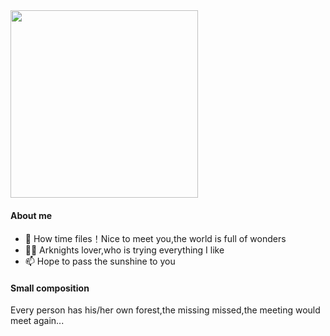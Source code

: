 <img src="https://github.com/user-attachments/assets/b04e320a-3d93-4566-abca-b29cdbd8cb2e" length="400px" width="300px">

#### About me
- 👋 How time files！Nice to meet you,the world is full of wonders
- 👨‍🎓 Arknights lover,who is trying everything I like
- 📫 Hope to pass the sunshine to you
#### Small composition
Every person has his/her own forest,the missing missed,the meeting would meet again...
